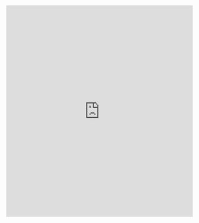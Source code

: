 <p><iframe allowfullscreen width="100%" height="569" class="google-slides-iframe" frameborder="0" scrolling="no" src="https://docs.google.com/presentation/d/e/2PACX-1vTKEnR1zdFFmbbrLmHZ5p73-BS3RnVC8fDhJgBBgMEexjUsPcedX4lhFZ8in_yTQrnHlBrAeJ4PeySG/embed?start=false&amp;loop=false&amp;delayms=3000"></iframe></p>